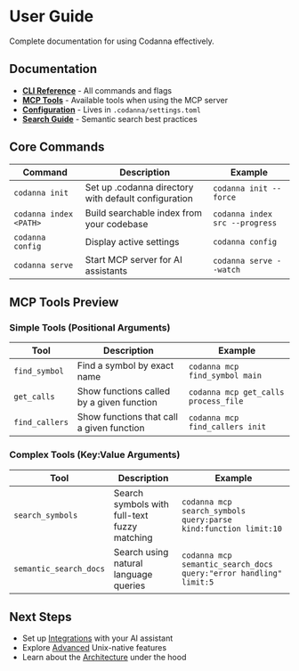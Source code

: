 # User Guide

Complete documentation for using Codanna effectively.

## Documentation

- **[CLI Reference](cli-reference.md)** - All commands and flags
- **[MCP Tools](mcp-tools.md)** - Available tools when using the MCP server
- **[Configuration](configuration.md)** - Lives in `.codanna/settings.toml`
- **[Search Guide](search-guide.md)** - Semantic search best practices

## Core Commands

| Command | Description | Example |
|---------|-------------|---------|
| `codanna init` | Set up .codanna directory with default configuration | `codanna init --force` |
| `codanna index <PATH>` | Build searchable index from your codebase | `codanna index src --progress` |
| `codanna config` | Display active settings | `codanna config` |
| `codanna serve` | Start MCP server for AI assistants | `codanna serve --watch` |

## MCP Tools Preview

### Simple Tools (Positional Arguments)
| Tool | Description | Example |
|------|-------------|---------|
| `find_symbol` | Find a symbol by exact name | `codanna mcp find_symbol main` |
| `get_calls` | Show functions called by a given function | `codanna mcp get_calls process_file` |
| `find_callers` | Show functions that call a given function | `codanna mcp find_callers init` |

### Complex Tools (Key:Value Arguments)
| Tool | Description | Example |
|------|-------------|---------|
| `search_symbols` | Search symbols with full-text fuzzy matching | `codanna mcp search_symbols query:parse kind:function limit:10` |
| `semantic_search_docs` | Search using natural language queries | `codanna mcp semantic_search_docs query:"error handling" limit:5` |

## Next Steps

- Set up [Integrations](../integrations/) with your AI assistant
- Explore [Advanced](../advanced/) Unix-native features
- Learn about the [Architecture](../architecture/) under the hood